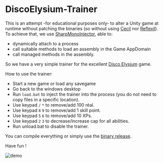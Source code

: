 # DiscoElysium-Trainer

This is an attempt -for educational purposes only- to alter a Unity game at runtime without patching the binaries (so without using [Cecil](https://github.com/jbevain/cecil) nor [Reflexil](https://github.com/sailro/reflexil)).
To achieve that, we use [SharpMonoInjector](https://github.com/warbler/SharpMonoInjector), able to:
- dynamically attach to a process
- call suitable methods to load an assembly in the Game AppDomain
- call managed methods in the assembly.

So we have a very simple trainer for the excellent [Disco Elysium](https://store.steampowered.com/app/632470) game. 

How to use the trainer:
- Start a new game or load any savegame
- Go back to the windows desktop
- Run `load.bat` to inject the trainer into the process (you do not need to copy files in a specific location).
- Use keypad `/` `*` to remove/add 100 réal.
- Use keypad `8` `9` to remove/add 1 skill point.
- Use keypad `5` `6` to remove/add 10 XPs.
- Use keypad `2` `3` to decrease/increase cap for all abilities.
- Run unload.bat to disable the trainer.

You can compile everything or simply use the [binary release](https://github.com/sailro/DiscoElysium-Trainer/releases).

Have fun !

![demo](https://github.com/sailro/DiscoElysium-Trainer/raw/master/demo.jpg)
